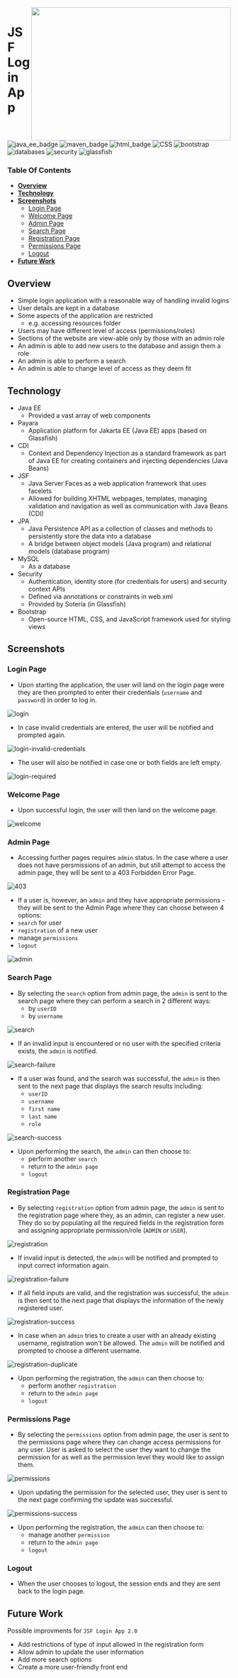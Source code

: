 <img align="right" width="450" height="300" src="https://github.com/janjakovacevic/SpartaGlobalJavaDevCourse/blob/Eng72/12-Labs/01-JSFLoginApp/JSFLoginApplication/program%20screenshots/sparta.jpg">

# **JSF Login App**

![java_ee_badge](https://img.shields.io/badge/-Java%20EE-orange?style=for-the-badge&logo=appveyor)
![maven_badge](https://img.shields.io/badge/-Maven-yellow?style=for-the-badge&logo=appveyor) 
![html_badge](https://img.shields.io/badge/-HTML-blue?style=for-the-badge&logo=appveyor)
![CSS](https://img.shields.io/badge/-CSS-brightgreen?style=for-the-badge&logo=appveyor)
![bootstrap](https://img.shields.io/badge/-Bootstrap-purple?style=for-the-badge&logo=appveyor)
![databases](https://img.shields.io/badge/-Databases-red?style=for-the-badge&logo=appveyor)
![security](https://img.shields.io/badge/-Security-lightgrey?style=for-the-badge&logo=appveyor)
![glassfish](https://img.shields.io/badge/-Glassfish-black?style=for-the-badge&logo=appveyor)

### **Table Of Contents**
  * [**Overview**](#overview)
  * [**Technology**](#technology)
  * [**Screenshots**](#screenshots)
      - [Login Page](#login-page)
      - [Welcome Page](#welcome-page)
      - [Admin Page](#admin-page)
      - [Search Page](#search-page)
      - [Registration Page](#registration-page)
      - [Permissions Page](#permissions-page)
      - [Logout](#logout)
  * [**Future Work**](#future-work)

## **Overview**
- Simple login application with a reasonable way of handling invalid logins
- User details are kept in a database
- Some aspects of the application are restricted
    - e.g. accessing resources folder
- Users may have different level of access (permissions/roles)
- Sections of the website are view-able only by those with an admin role
- An admin is able to add new users to the database and assign them a role
- An admin is able to perform a search
- An admin is able to change level of access as they deem fit

## **Technology**
- Java EE 
    - Provided a vast array of web components 
- Payara 
    - Application platform for Jakarta EE (Java EE) apps (based on Glassfish)
- CDI 
    - Context and Dependency Injection as a standard framework as part of Java EE for creating containers and injecting dependencies (Java Beans)
- JSF 
    - Java Server Faces as a web application framework that uses facelets
    - Allowed for building XHTML webpages, templates, managing validation and navigation as well as communication with Java Beans (CDI)
- JPA 
    - Java Persistence API as a collection of classes and methods to persistently store the data into a database
    - A bridge between object models (Java program) and relational models (database program)
- MySQL 
    - As a database
- Security 
    - Authentication, identity store (for credentials for users) and security context APIs
    - Defined via annotations or constraints in web.xml
    - Provided by Soteria (in Glassfish)
- Bootstrap
    - Open-source HTML, CSS, and JavaScript framework used for styling views

## **Screenshots**

### Login Page
- Upon starting the application, the user will land on the login page were they are then prompted to enter their credentials 
(`username` and `password`) in order to log in. 

![login](https://github.com/janjakovacevic/SpartaGlobalJavaDevCourse/blob/Eng72/12-Labs/01-JSFLoginApp/JSFLoginApplication/program%20screenshots/login.png)

- In case invalid credentials are entered, the user will be notified and 
prompted again. 

![login-invalid-credentials](https://github.com/janjakovacevic/SpartaGlobalJavaDevCourse/blob/Eng72/12-Labs/01-JSFLoginApp/JSFLoginApplication/program%20screenshots/login-invalid-credntials.png)

- The user will also be notified in case one or both fields are left empty.

![login-required](https://github.com/janjakovacevic/SpartaGlobalJavaDevCourse/blob/Eng72/12-Labs/01-JSFLoginApp/JSFLoginApplication/program%20screenshots/login-required.png)

### Welcome Page

- Upon successful login, the user will then land on the welcome page.

![welcome](https://github.com/janjakovacevic/SpartaGlobalJavaDevCourse/blob/Eng72/12-Labs/01-JSFLoginApp/JSFLoginApplication/program%20screenshots/welcome.png)

### Admin Page

- Accessing further pages requires `admin` status. In the case where a user does not have persmissions of an admin, but still
attempt to access the admin page, they will be sent to a 403 Forbidden Error Page.

![403](https://github.com/janjakovacevic/SpartaGlobalJavaDevCourse/blob/Eng72/12-Labs/01-JSFLoginApp/JSFLoginApplication/program%20screenshots/403-forbidden.png)

- If a user is, however, an `admin` and they have appropriate permissions - they will be sent to the Admin Page where they
can choose between 4 options:
- `search` for user
- `registration` of a new user
- manage `permissions`
- `logout`

![admin](https://github.com/janjakovacevic/SpartaGlobalJavaDevCourse/blob/Eng72/12-Labs/01-JSFLoginApp/JSFLoginApplication/program%20screenshots/admin.png)

### Search Page

- By selecting the `search` option from admin page, the `admin` is sent to the search page where they can perform a search in 2 different ways:
    - by `userID`
    - by `username`

![search](https://github.com/janjakovacevic/SpartaGlobalJavaDevCourse/blob/Eng72/12-Labs/01-JSFLoginApp/JSFLoginApplication/program%20screenshots/search.png)

- If an invalid input is encountered or no user with the specified criteria exists, the `admin` is notified.

![search-failure](https://github.com/janjakovacevic/SpartaGlobalJavaDevCourse/blob/Eng72/12-Labs/01-JSFLoginApp/JSFLoginApplication/program%20screenshots/search-failure.png)

- If a user was found, and the search was successful, the `admin` is then sent to the next page that displays the search results including:
    - `userID`
    - `username`
    - `first name`
    - `last name`
    - `role`

![search-success](https://github.com/janjakovacevic/SpartaGlobalJavaDevCourse/blob/Eng72/12-Labs/01-JSFLoginApp/JSFLoginApplication/program%20screenshots/search-success.png)

- Upon performing the search, the `admin` can then choose to:
     - perform another `search`
     - return to the `admin page`
     - `logout`
 
### Registration Page

- By selecting `registration` option from admin page, the `admin` is sent to the registration page where they, as an admin, can register
a new user. They do so by populating all the required fields in the registration form and assigning appropriate permission/role (`ADMIN` or `USER`).

![registration](https://github.com/janjakovacevic/SpartaGlobalJavaDevCourse/blob/Eng72/12-Labs/01-JSFLoginApp/JSFLoginApplication/program%20screenshots/registration.png)

- If invalid input is detected, the `admin` will be notified and prompted to input correct information again.

![registration-failure](https://github.com/janjakovacevic/SpartaGlobalJavaDevCourse/blob/Eng72/12-Labs/01-JSFLoginApp/JSFLoginApplication/program%20screenshots/registration-failure.png)

- If all field inputs are valid, and the registration was successful, the `admin` is then sent to the next page that displays the information of 
the newly registered user.

![registration-success](https://github.com/janjakovacevic/SpartaGlobalJavaDevCourse/blob/Eng72/12-Labs/01-JSFLoginApp/JSFLoginApplication/program%20screenshots/registration-success.png)

- In case when an `admin` tries to create a user with an already existing username, registration won't be allowed. The `admin` will be notified and prompted
to choose a different username.

![registration-duplicate](https://github.com/janjakovacevic/SpartaGlobalJavaDevCourse/blob/Eng72/12-Labs/01-JSFLoginApp/JSFLoginApplication/program%20screenshots/registration-duplicate.png)

- Upon performing the registration, the `admin` can then choose to:
     - perform another `registration`
     - return to the `admin page`
     - `logout`

### Permissions Page

- By selecting the `permissions` option from admin page, the user is sent to the permissions page where they can change access permissions for any user.
User is asked to select the user they want to change the permission for as well as the permission level they would like to assign them.

![permissions](https://github.com/janjakovacevic/SpartaGlobalJavaDevCourse/blob/Eng72/12-Labs/01-JSFLoginApp/JSFLoginApplication/program%20screenshots/permissions.png)

- Upon updating the permission for the selected user, they user is sent to the next page confirming the update was successful.

![permissions-success](https://github.com/janjakovacevic/SpartaGlobalJavaDevCourse/blob/Eng72/12-Labs/01-JSFLoginApp/JSFLoginApplication/program%20screenshots/permission-success.png)

- Upon performing the registration, the `admin` can then choose to:
     - manage another `permission`
     - return to the `admin page`
     - `logout`

### Logout

- When the user chooses to logout, the session ends and they are sent back to the login page.

## **Future Work**
Possible improvments for `JSF Login App 2.0`
 - Add restrictions of type of input allowed in the registration form
 - Allow admin to update the user information
 - Add more search options
 - Create a more user-friendly front end
